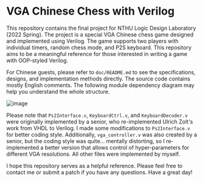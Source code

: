 # VGA Chinese Chess with Verilog

This repository contains the final project for NTHU Logic Design Laboratory (2022 Spring). The project is a special VGA Chinese chess game designed and implemented using Verilog. The game supports two players with individual timers, random chess mode, and P2S keyboard. This repository aims to be a meaningful reference for those interested in writing a game with OOP-styled Verilog.

For Chinese guests, please refer to `doc/README.md` to see the specifications, designs, and implementation methods directly. The source code contains mostly English comments. The following module dependency diagram may help you understand the whole structure.

![image](./doc/img/ModuleDependencyDiagram.svg)

Please note that `Ps2Interface.v`, `KeyboardCtrl.v`, and `KeyboardDecoder.v` were originally implemented by a senior, who re-implemented Ulrich Zolt's work from VHDL to Verilog. I made some modifications to `Ps2Interface.v` for better coding style. Additionally, `vga_controller.v` was also created by a senior, but the coding style was quite... mentally distorting, so I re-implemented a better version that allows control of hyper-parameters for different VGA resolutions. All other files were implemented by myself.

I hope this repository serves as a helpful reference. Please feel free to contact me or submit a patch if you have any questions. Have a great day!